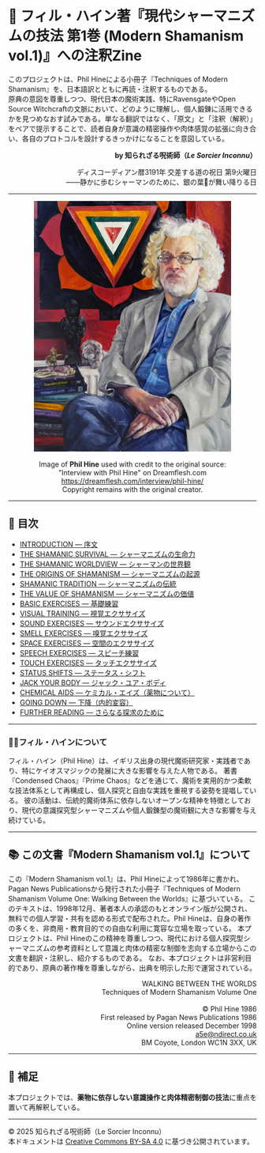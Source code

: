 # 📘 フィル・ハイン著『現代シャーマニズムの技法 第1巻 (Modern Shamanism vol.1)』への注釈Zine

このプロジェクトは、Phil Hineによる小冊子『Techniques of Modern Shamanism』を、日本語訳とともに再読・注釈するものである。  
原典の意図を尊重しつつ、現代日本の魔術実践、特にRavensgateやOpen Source Witchcraftの文脈において、どのように理解し、個人鍛錬に活用できるかを見つめなおす試みである。単なる翻訳ではなく、「原文」と「注釈（解釈）」をペアで提示することで、読者自身が意識の精密操作や肉体感覚の拡張に向き合い、各自のプロトコルを設計するきっかけになることを意図している。

<div align="right">

**by 知られざる呪術師（*Le Sorcier Inconnu*）**

ディスコーディアン暦3191年 交差する道の祝日 第9火曜日<br>
――静かに歩むシャーマンのために、銀の葉🍃が舞い降りる日

</div>

---

<div align="center">
  <img src="Phil_Hine.jpg" width="400">

  Image of **Phil Hine** used with credit to the original source:<br>
  "Interview with Phil Hine" on Dreamflesh.com<br>
  <a href="https://dreamflesh.com/interview/phil-hine/">https://dreamflesh.com/interview/phil-hine/</a><br>
  Copyright remains with the original creator.
</div>

---

## 🔖 目次

- [INTRODUCTION — 序文](techniques_annotation_01.md)
- [THE SHAMANIC SURVIVAL — シャーマニズムの生命力](techniques_annotation_02.md)
- [THE SHAMANIC WORLDVIEW — シャーマンの世界観](techniques_annotation_03.md)
- [THE ORIGINS OF SHAMANISM — シャーマニズムの起源](techniques_annotation_04.md)
- [SHAMANIC TRADITION — シャーマニズムの伝統](techniques_annotation_05a.md)
- [THE VALUE OF SHAMANISM — シャーマニズムの価値](techniques_annotation_05b.md)
- [BASIC EXERCISES — 基礎練習](techniques_annotation_06.md)
- [VISUAL TRAINING — 視覚エクササイズ](techniques_annotation_07.md)
- [SOUND EXERCISES — サウンドエクササイズ](techniques_annotation_08.md)
- [SMELL EXERCISES — 嗅覚エクササイズ](techniques_annotation_09.md)
- [SPACE EXERCISES — 空間のエクササイズ](techniques_annotation_10.md)
- [SPEECH EXERCISES — スピーチ練習](techniques_annotation_11.md)
- [TOUCH EXERCISES — タッチエクササイズ](techniques_annotation_12.md)
- [STATUS SHIFTS — ステータス・シフト](techniques_annotation_13.md)
- [JACK YOUR BODY — ジャック・ユア・ボディ](techniques_annotation_14.md)
- [CHEMICAL AIDS — ケミカル・エイズ（薬物について）](techniques_annotation_15.md)
- [GOING DOWN — 下降（内的変容）](techniques_annotation_16.md)
- [FURTHER READING — さらなる探求のために](techniques_annotation_17.md)

---

### 🧙‍♂️フィル・ハインについて

フィル・ハイン（Phil Hine）は、イギリス出身の現代魔術研究家・実践者であり、特にケイオスマジックの発展に大きな影響を与えた人物である。
著書『Condensed Chaos』『Prime Chaos』などを通じて、魔術を実用的かつ柔軟な技法体系として再構成し、個人探究と自由な実践を重視する姿勢を提唱している。
彼の活動は、伝統的魔術体系に依存しないオープンな精神を特徴としており、現代の意識探究型シャーマニズムや個人鍛錬型の魔術観に大きな影響を与え続けている。

---

## 📚 この文書『Modern Shamanism vol.1』について
この『Modern Shamanism vol.1』は、Phil Hineによって1986年に書かれ、Pagan News Publicationsから発行された小冊子『Techniques of Modern Shamanism Volume One: Walking Between the Worlds』に基づいている。
このテキストは、1998年12月、著者本人の承認のもとオンライン版が公開され、無料での個人学習・共有を認める形式で配布された。Phil Hineは、自身の著作の多くを、非商用・教育目的での自由な利用に寛容な立場を取っている。
本プロジェクトは、Phil Hineのこの精神を尊重しつつ、現代における個人探究型シャーマニズムの参考資料として意識と肉体の精密な制御を志向する立場からこの文書を翻訳・注釈し、紹介するものである。
なお、本プロジェクトは非営利目的であり、原典の著作権を尊重しながら、出典を明示した形で運営されている。

<div align="right">

WALKING BETWEEN THE WORLDS<br>
Techniques of Modern Shamanism Volume One<br>
<br>
© Phil Hine 1986<br>
First released by Pagan News Publications 1986<br>
Online version released December 1998<br>
a5e@ndirect.co.uk<br>
BM Coyote, London WC1N 3XX, UK<br>
</div>

---

## 🐌 補足

本プロジェクトでは、**薬物に依存しない意識操作と肉体精密制御の技法**に重点を置いて再解釈している。

---

© 2025 知られざる呪術師（Le Sorcier Inconnu）  
本ドキュメントは [Creative Commons BY-SA 4.0](https://creativecommons.org/licenses/by-sa/4.0/deed.ja) に基づき公開されています。
